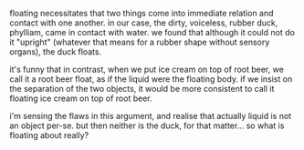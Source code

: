floating necessitates that two things come into immediate relation and contact with one another. in our case, the dirty, voiceless, rubber duck, phylliam, came in contact with water. we found that although it could not do it "upright" (whatever that means for a rubber shape without sensory organs), the duck floats.

it's funny that in contrast, when we put ice cream on top of root beer, we call it a root beer float, as if the liquid were the floating body. if we insist on the separation of the two objects, it would be more consistent to call it floating ice cream on top of root beer.

i'm sensing the flaws in this argument, and realise that actually liquid is not an object per-se. but then neither is the duck, for that matter... so what is floating about really?